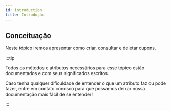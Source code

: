 ```yaml
---
id: introduction
title: Introdução
---
```


## Conceituação

Neste tópico iremos apresentar como criar, consultar e deletar cupons.

:::tip

Todos os métodos e atributos necessários para esse tópico estão documentados e com seus significados escritos.

Caso tenha qualquer dificuldade de entender o que um atributo faz ou pode fazer, entre em contato conosco para que possamos deixar nossa documentação mais fácil de se entender!

:::
